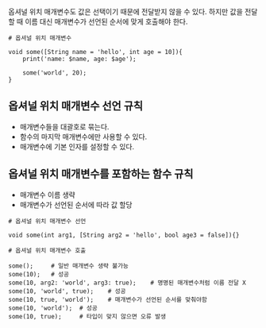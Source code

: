 옵셔널 위치 매개변수도 값은 선택이기 때문에 전달받지 않을 수 있다. 하지만 값을 전달할 때 이름 대신 매개변수가 선언된 순서에 맞게 호출해야 한다.
```
# 옵셔널 위치 매개변수

void some([String name = 'hello', int age = 10]){
    print('name: $name, age: $age');

    some('world', 20);
}
```

## 옵셔널 위치 매개변수 선언 규칙
- 매개변수들을 대괄호로 묶는다.
- 함수의 마지막 매개변수에만 사용할 수 있다.
- 매개변수에 기본 인자를 설정할 수 있다.

## 옵셔널 위치 매개변수를 포함하는 함수 규칙
- 매개변수 이름 생략
- 매개변수가 선언된 순서에 따라 값 할당

```
# 옵셔널 위치 매개변수 선언

void some(int arg1, [String arg2 = 'hello', bool age3 = false]){}

# 옵셔널 위치 매개변수 호출

some();     # 일반 매개변수 생략 불가능
some(10);   # 성공
some(10, arg2: 'world', arg3: true);    # 명명된 매개변수처럼 이름 전달 X
some(10, 'world', true);    # 성공
some(10, true, 'world');    # 매개변수가 선언된 순서를 맞춰야함
some(10, 'world');  # 성공
some(10, true);     # 타입이 맞지 않으면 오류 발생
```